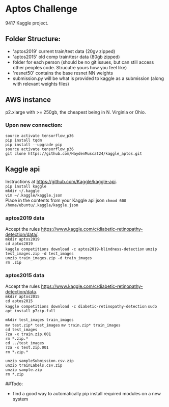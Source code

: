 # Aptos Challenge

9417 Kaggle project.

## Folder Structure:
- 'aptos2019' current train/test data (20gv zipped)
- 'aptos2015' old comp train/tesr data (80gb zipped)
- folder for each person (should be no git issues, but can still access other peoples code. Strucutre yours how you feel like)
- 'resnet50' contains the base resnet NN weights
- submission.py will be what is provided to kaggle as a submission (along with relevant weights files)

## AWS instance
p2.xlarge with >= 250gb, the cheapest being in N. Virginia or Ohio.

### Upon new connection:  
`source activate tensorflow_p36`  
`pip install tqdm`  
`pip install --upgrade pip`  
`source activate tensorflow_p36`  
`git clone https://github.com/HaydenMuscat24/kaggle_aptos.git`  

## Kaggle api
Instructions at https://github.com/Kaggle/kaggle-api.  
`pip install kaggle`  
`mkdir ~/.kaggle`  
`vim ~/.kaggle/kaggle.json`  
Place in the contents from your Kaggle api json 
`chmod 600 /home/ubuntu/.kaggle/kaggle.json`  

### aptos2019 data
Accept the rules https://www.kaggle.com/c/diabetic-retinopathy-detection/data/.   
`mkdir aptos2019`  
`cd aptos2019`  
`kaggle competitions download -c aptos2019-blindness-detection`
`unzip test_images.zip -d test_images`  
`unzip train_images.zip -d train_images`  
`rm .zip`

### aptos2015 data
Accept the rules https://www.kaggle.com/c/diabetic-retinopathy-detection/data.  
`mkdir aptos2015`  
`cd aptos2015`  
`kaggle competitions download -c diabetic-retinopathy-detection`
`sudo apt install p7zip-full`  

`mkdir test_images train_images`  
`mv test.zip* test_images`
`mv train.zip* train_images`  
`cd test_images`  
`7za -x train.zip.001`  
`rm *.zip.*`  
`cd ../test_images`  
`7za -x test.zip.001`  
`rm *.zip.*`  

`unzip sampleSubmission.csv.zip`  
`unzip trainLabels.csv.zip`  
`unzip sample.zip`  
`rm *.zip`  



##Todo:
- find a good way to automatically pip install required modules on a new system

